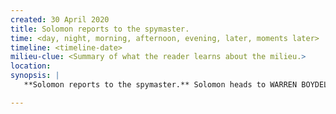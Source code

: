 ```yaml
---
created: 30 April 2020
title: Solomon reports to the spymaster.
time: <day, night, morning, afternoon, evening, later, moments later>
timeline: <timeline-date>
milieu-clue: <Summary of what the reader learns about the milieu.>
location:
synopsis: |
   **Solomon reports to the spymaster.** Solomon heads to WARREN BOYDELL (check pseudonym), local customs official and spymaster. He tells him about the lantern, which Warren accuses him of being drunk. Solomon persuades him to go to Winsland's farm to see for himself. Boydell sends word to Mortimer that Ephraim was located in Philadelphia.

---
```


